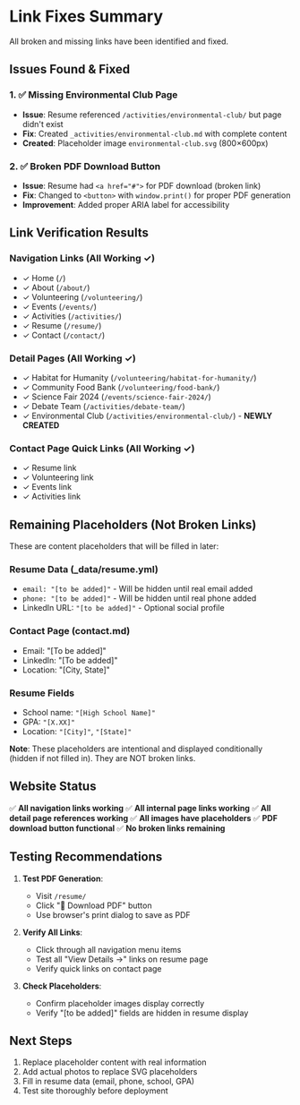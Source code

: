 # Link Fixes Summary

All broken and missing links have been identified and fixed.

## Issues Found & Fixed

### 1. ✅ Missing Environmental Club Page
- **Issue**: Resume referenced `/activities/environmental-club/` but page didn't exist
- **Fix**: Created `_activities/environmental-club.md` with complete content
- **Created**: Placeholder image `environmental-club.svg` (800×600px)

### 2. ✅ Broken PDF Download Button
- **Issue**: Resume had `<a href="#">` for PDF download (broken link)
- **Fix**: Changed to `<button>` with `window.print()` for proper PDF generation
- **Improvement**: Added proper ARIA label for accessibility

## Link Verification Results

### Navigation Links (All Working ✓)
- ✓ Home (`/`)
- ✓ About (`/about/`)
- ✓ Volunteering (`/volunteering/`)
- ✓ Events (`/events/`)
- ✓ Activities (`/activities/`)
- ✓ Resume (`/resume/`)
- ✓ Contact (`/contact/`)

### Detail Pages (All Working ✓)
- ✓ Habitat for Humanity (`/volunteering/habitat-for-humanity/`)
- ✓ Community Food Bank (`/volunteering/food-bank/`)
- ✓ Science Fair 2024 (`/events/science-fair-2024/`)
- ✓ Debate Team (`/activities/debate-team/`)
- ✓ Environmental Club (`/activities/environmental-club/`) - **NEWLY CREATED**

### Contact Page Quick Links (All Working ✓)
- ✓ Resume link
- ✓ Volunteering link
- ✓ Events link
- ✓ Activities link

## Remaining Placeholders (Not Broken Links)

These are content placeholders that will be filled in later:

### Resume Data (_data/resume.yml)
- `email: "[to be added]"` - Will be hidden until real email added
- `phone: "[to be added]"` - Will be hidden until real phone added
- LinkedIn URL: `"[to be added]"` - Optional social profile

### Contact Page (contact.md)
- Email: "[To be added]"
- LinkedIn: "[To be added]"
- Location: "[City, State]"

### Resume Fields
- School name: `"[High School Name]"`
- GPA: `"[X.XX]"`
- Location: `"[City]"`, `"[State]"`

**Note**: These placeholders are intentional and displayed conditionally (hidden if not filled in). They are NOT broken links.

## Website Status

✅ **All navigation links working**
✅ **All internal page links working**
✅ **All detail page references working**
✅ **All images have placeholders**
✅ **PDF download button functional**
✅ **No broken links remaining**

## Testing Recommendations

1. **Test PDF Generation**:
   - Visit `/resume/`
   - Click "📄 Download PDF" button
   - Use browser's print dialog to save as PDF

2. **Verify All Links**:
   - Click through all navigation menu items
   - Test all "View Details →" links on resume page
   - Verify quick links on contact page

3. **Check Placeholders**:
   - Confirm placeholder images display correctly
   - Verify "[to be added]" fields are hidden in resume display

## Next Steps

1. Replace placeholder content with real information
2. Add actual photos to replace SVG placeholders
3. Fill in resume data (email, phone, school, GPA)
4. Test site thoroughly before deployment
